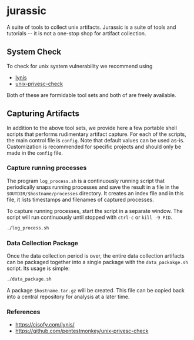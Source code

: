 # jurassic

A suite of tools to collect unix artifacts.  Jurassic is a suite of tools and tutorials -- it is not a one-stop shop for artifact collection.

## System Check

To check for unix system vulnerability we recommend using 

  * [lynis](https://cisofy.com/lynis/)
  * [unix-privesc-check](https://github.com/pentestmonkey/unix-privesc-check)

Both of these are formidable tool sets and both of are freely available.

## Capturing Artifacts

In addition to the above tool sets, we provide here a few portable shell scripts that performs rudimentary artifact capture.  For each of the scripts, the main control file is `config`.  Note that default values can be used as-is.  Customization is recommended for specific projects and should only be made in the `config` file.

### Capture running processes

The program `log_process.sh` is a continuously running script that periodically snaps running processes and save the result in a file in the `$OUTDIR/$hostname/processes` directory.  It creates an index file and in this file, it lists timestamps and filenames of captured processes.

To capture running processes, start the script in a separate window.  The script will run continuously until stopped with `ctrl-c` or `kill -9 PID`. 

```bash
./log_process.sh
```

### Data Collection Package

Once the data collection period is over, the entire data collection artifacts can be packaged together into a single package with the `data_packakge.sh` script. Its usage is simple:

```bash
./data_package.sh 
```

A package `$hostname.tar.gz` will be created.  This file can be copied back into a central repository for analysis at a later time.

### References

- https://cisofy.com/lynis/
- https://github.com/pentestmonkey/unix-privesc-check
